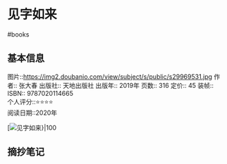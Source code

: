 # 见字如来
#books 
## 基本信息

图片::https://img2.doubanio.com/view/subject/s/public/s29969531.jpg
作者:: 张大春
出版社:: 天地出版社
出版年:: 2019年
页数:: 316
定价:: 45
装帧:: 
ISBN:: 9787020114665  
个人评分::⭐⭐⭐⭐  
阅读日期::2020年

 [![见字如来}|100](https://img2.doubanio.com/view/subject/s/public/s29969531.jpg )

## 摘抄笔记
